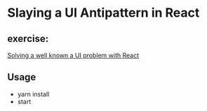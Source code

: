 # Slaying a UI Antipattern in React

## exercise:
[Solving a well known a UI problem with
React](https://medium.com/javascript-inside/slaying-a-ui-antipattern-in-react-64a3b98242c)

## Usage
* yarn install 
* start

